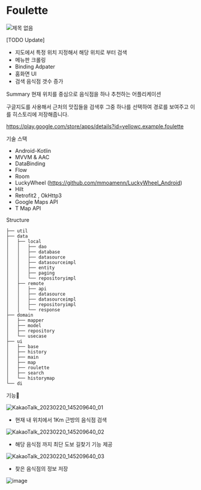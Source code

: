 # Foulette
![제목 없음](https://user-images.githubusercontent.com/55780312/221407008-74ae4fd9-79e6-47bf-9882-420752265aed.png)

[TODO Update]
- 지도에서 특정 위치 지정해서 해당 위치로 부터 검색
- 메뉴판 크롤링
- Binding Adpater
- 홈화면 UI
- 검색 음식점 갯수 증가


Summary
현재 위치를 중심으로 음식점을 하나 추천하는 어플리케이션

구글지도를 사용해서 근처의 맛집들을 검색후 그중 하나를 선택하여
경로를 보여주고 이를 히스토리에 저장해줍니다.

https://play.google.com/store/apps/details?id=yellowc.example.foulette

기술 스택
- Android-Kotlin
- MVVM & AAC
- DataBinding
- Flow
- Room
- LuckyWheel (https://github.com/mmoamenn/LuckyWheel_Android)
- Hilt
- Retrofit2 , OkHttp3
- Google Maps API
- T Map API


Structure
```
├── util
├── data
│   ├── local
│   │   ├── dao
│   │   ├── database
│   │   ├── datasource
│   │   ├── datasourceimpl
│   │   ├── entity
│   │   ├── paging
│   │   └── repositoryimpl
│   ├── remote
│   │   ├── api
│   │   ├── datasource
│   │   ├── datasourceimpl
│   │   ├── repositoryimpl
│   │   └── response
├── domain
│   ├── mapper
│   ├── model
│   ├── repository
│   └── usecase
├── ui
│   ├── base
│   ├── history
│   ├── main
│   ├── map
│   ├── roulette
│   ├── search
│   └── historymap
└── di
```

기능🔧

![KakaoTalk_20230220_145209640_01](https://user-images.githubusercontent.com/55780312/221406366-1c0b98f1-3b95-4f94-b88b-6e122076f7d8.jpg)

- 현재 내 위치에서 1Km 근방의 음식점 검색

![KakaoTalk_20230220_145209640_02](https://user-images.githubusercontent.com/55780312/221406373-4edddb84-e6c6-4c2b-b914-b79aeff3cff1.jpg)

- 해당 음식점 까지 최단 도보 길찾기 기능 제공

![KakaoTalk_20230220_145209640_03](https://user-images.githubusercontent.com/55780312/221406382-c7b50aed-bc9f-4918-a643-fbbc3d91e0a1.jpg)

- 찾은 음식점의 정보 저장



![image](https://user-images.githubusercontent.com/55780312/211495515-205502c2-4f94-4263-80fd-228afe89666c.png)

